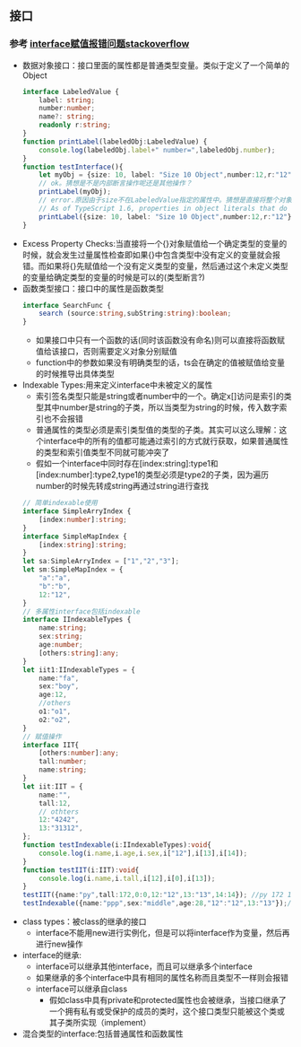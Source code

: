 ## 接口
### 参考 [interface赋值报错问题stackoverflow](https://stackoverflow.com/questions/31816061/why-am-i-getting-an-error-object-literal-may-only-specify-known-properties)

* 数据对象接口：接口里面的属性都是普通类型变量。类似于定义了一个简单的Object
    ```typescript
    interface LabeledValue {
        label: string;
        number:number;
        name?: string;
        readonly r:string;
    }
    function printLabel(labeledObj:LabeledValue) {
        console.log(labeledObj.label+" number=",labeledObj.number);
    }
    function testInterface(){
        let myObj = {size: 10, label: "Size 10 Object",number:12,r:"12"};
        // ok。猜想是不是内部断言操作呢还是其他操作？
        printLabel(myObj);
        // error.原因由于size不在LabeledValue指定的属性中。猜想是直接将整个对象转成LabeledValue，然后进行处理
        // As of TypeScript 1.6, properties in object literals that do not have a corresponding property in the type they're being assigned to are flagged as errors.[Excess Property Checks导致报错的根本原因]
        printLabel({size: 10, label: "Size 10 Object",number:12,r:"12"});
    }
    ```
* Excess Property Checks:当直接将一个{}对象赋值给一个确定类型的变量的时候，就会发生过量属性检查即如果{}中包含类型中没有定义的变量就会报错。而如果将{}先赋值给一个没有定义类型的变量，然后通过这个未定义类型的变量给确定类型的变量的时候是可以的(类型断言?)
* 函数类型接口：接口中的属性是函数类型
    ```typescript
    interface SearchFunc {
        search (source:string,subString:string):boolean;
    }
    ```
    * 如果接口中只有一个函数的话(同时该函数没有命名)则可以直接将函数赋值给该接口，否则需要定义对象分别赋值
    * function中的参数如果没有明确类型的话，ts会在确定的值被赋值给变量的时候推导出具体类型
* Indexable Types:用来定义interface中未被定义的属性
    * 索引签名类型只能是string或者number中的一个。确定x[]访问是索引的类型其中number是string的子类，所以当类型为string的时候，传入数字索引也不会报错
    * 普通属性的类型必须是索引类型值的类型的子类。其实可以这么理解：这个interface中的所有的值都可能通过索引的方式就行获取，如果普通属性的类型和索引值类型不同就可能冲突了
    * 假如一个interface中同时存在[index:string]:type1和[index:number]:type2,type1的类型必须是type2的子类，因为遍历number的时候先转成string再通过string进行查找
    ```typescript
    // 简单indexable使用
    interface SimpleArryIndex {
        [index:number]:string;
    }
    interface SimpleMapIndex {
        [index:string]:string;
    }
    let sa:SimpleArryIndex = ["1","2","3"];
    let sm:SimpleMapIndex = {
        "a":"a",
        "b":"b",
        12:"12",
    }
    // 多属性interface包括indexable
    interface IIndexableTypes {
        name:string;
        sex:string;
        age:number;
        [others:string]:any;
    }
    let iit1:IIndexableTypes = {
        name:"fa",
        sex:"boy",
        age:12,
        //others
        o1:"o1",
        o2:"o2", 
    }
    // 赋值操作
    interface IIT{
        [others:number]:any;
        tall:number;
        name:string;
    }
    let iit:IIT = {
        name:"",
        tall:12,
        // othters
        12:"4242",
        13:"31312",
    };
    function testIndexable(i:IIndexableTypes):void{
        console.log(i.name,i.age,i.sex,i["12"],i[13],i[14]);
    }
    function testIIT(i:IIT):void{
        console.log(i.name,i.tall,i[12],i[0],i[13]);
    }
    testIIT({name:"py",tall:172,0:0,12:"12",13:"13",14:14}); //py 172 12 0 13
    testIndexable({name:"ppp",sex:"middle",age:28,"12":"12",13:"13"});//ppp 28 middle 12 13 undefined
    ```
* class types：被class的继承的接口
    * interface不能用new进行实例化，但是可以将interface作为变量，然后再进行new操作
* interface的继承:
    * interface可以继承其他interface，而且可以继承多个interface
    * 如果继承的多个interface中具有相同的属性名称而且类型不一样则会报错
    * interface可以继承自class
        * 假如class中具有private和protected属性也会被继承，当接口继承了一个拥有私有或受保护的成员的类时，这个接口类型只能被这个类或其子类所实现（implement）
* 混合类型的interface:包括普通属性和函数属性
